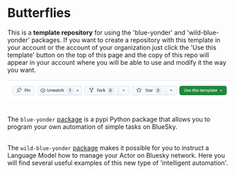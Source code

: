 # Butterflies
This is a **template repository** for using the 'blue-yonder' and 'wild-blue-yonder' packages. If you want to create a repository with this template in your account or the account of your organization just click the 'Use this template' button on the top of this page and the copy of this repo will appear in your account where you will be able to use and modify it the way you want.

![image description](./pictures/use_template.png)

<br>The `blue-yonder` [package](https://pypi.org/project/blue-yonder/) is a pypi Python package that allows you to program your own automation of simple tasks on BlueSky.

<br>The `wild-blue-yonder` [package](https://pypi.org/project/wild-blue-yonder/) makes it possible for you to instruct a Language Model how to manage your Actor on Bluesky network. Here you will find several useful examples of this new type of 'intelligent automation'.